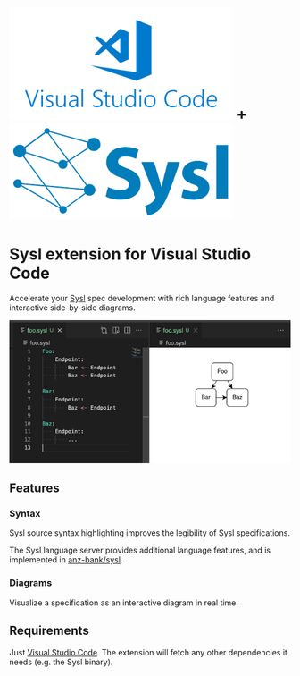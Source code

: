 # <img width="400px" src="resources/readme/vscode-logo-text.png"/> + <img width="400px" src="resources/readme/sysl-logo-text.png"/>

# Sysl extension for Visual Studio Code

Accelerate your [Sysl](https://sysl.io/) spec development with rich language features and interactive side-by-side diagrams.

![Screenshot of the Sysl extension](resources/readme/hero-screenshot.png)

## Features

### Syntax

Sysl source syntax highlighting improves the legibility of Sysl specifications.

The Sysl language server provides additional language features, and is implemented in [anz-bank/sysl](https://github.com/anz-bank/sysl/blob/master/cmd/sysllsp/main.go).

### Diagrams

Visualize a specification as an interactive diagram in real time.

## Requirements

Just [Visual Studio Code](https://code.visualstudio.com/). The extension will fetch any other dependencies it needs (e.g. the Sysl binary).
